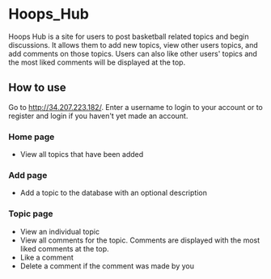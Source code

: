 # Hoops_Hub 

Hoops Hub is a site for users to post basketball related topics and begin discussions. It allows them to add new topics, view other users topics, and add comments on those topics. Users can also like other users' topics and the most liked comments will be displayed at the top.

## How to use

Go to http://34.207.223.182/. Enter a username to login to your account or to register and login if you haven't yet made an account.

### Home page
* View all topics that have been added

### Add page
* Add a topic to the database with an optional description

### Topic page
* View an individual topic
* View all comments for the topic. Comments are displayed with the most liked comments at the top.
* Like a comment
* Delete a comment if the comment was made by you
